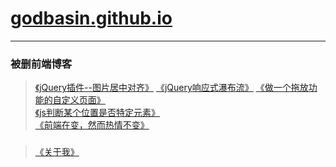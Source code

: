 # [godbasin.github.io](https://godbasin.github.io)      
---      
### 被删前端博客  


> [《jQuery插件--图片居中对齐》](https://godbasin.github.io/2016/06/21/picture-align/) 
> [《jQuery响应式瀑布流》](https://godbasin.github.io/2016/06/20/responsive-waterfall/) 
> [《做一个拖放功能的自定义页面》](https://godbasin.github.io/2016/06/19/drag-and-drop/)         
> [《js判断某个位置是否特定元素》](https://godbasin.github.io/2016/06/19/position-object/)   
> [《前端在变，然而热情不变》](https://godbasin.github.io/2016/06/18/first-blog/)  
###
> [《关于我》](https://godbasin.github.io/about/)